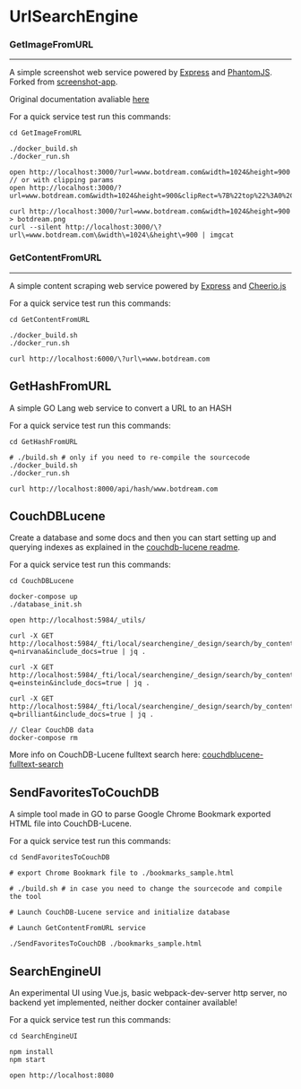# UrlSearchEngine

### GetImageFromURL
-----------------------

A simple screenshot web service powered by [Express](http://expressjs.com) and [PhantomJS](http://www.phantomjs.org/). Forked from [screenshot-app](http://github.com/visionmedia/screenshot-app).

Original documentation avaliable [here](https://github.com/nneves/UrlSearchEngine/screenshot-as-a-service/Readme.md)

For a quick service test run this commands:

```
cd GetImageFromURL

./docker_build.sh
./docker_run.sh

open http://localhost:3000/?url=www.botdream.com&width=1024&height=900
// or with clipping params
open http://localhost:3000/?url=www.botdream.com&width=1024&height=900&clipRect=%7B%22top%22%3A0%2C%22left%22%3A0%2C%22width%22%3A1024%2C%22height%22%3A800%7D

curl http://localhost:3000/?url=www.botdream.com&width=1024&height=900 > botdream.png
curl --silent http://localhost:3000/\?url\=www.botdream.com\&width\=1024\&height\=900 | imgcat
```

### GetContentFromURL
-----------------------
A simple content scraping web service powered by [Express](http://expressjs.com) and [Cheerio.js](https://cheerio.js.org/)

For a quick service test run this commands:

```
cd GetContentFromURL

./docker_build.sh
./docker_run.sh

curl http://localhost:6000/\?url\=www.botdream.com
```

GetHashFromURL
-----------------------
A simple GO Lang web service to convert a URL to an HASH

For a quick service test run this commands:

```
cd GetHashFromURL

# ./build.sh # only if you need to re-compile the sourcecode
./docker_build.sh
./docker_run.sh

curl http://localhost:8000/api/hash/www.botdream.com
```

CouchDBLucene
-----------------------
Create a database and some docs and then you can start setting up and querying indexes as explained in the [couchdb-lucene readme](https://github.com/rnewson/couchdb-lucene#indexing-strategy).

For a quick service test run this commands:

```
cd CouchDBLucene

docker-compose up
./database_init.sh

open http://localhost:5984/_utils/

curl -X GET http://localhost:5984/_fti/local/searchengine/_design/search/by_content?q=nirvana&include_docs=true | jq .

curl -X GET http://localhost:5984/_fti/local/searchengine/_design/search/by_content?q=einstein&include_docs=true | jq .

curl -X GET http://localhost:5984/_fti/local/searchengine/_design/search/by_content?q=brilliant&include_docs=true | jq .

// Clear CouchDB data
docker-compose rm
```

More info on CouchDB-Lucene fulltext search here: [couchdblucene-fulltext-search](http://www.slideshare.net/martin.rehfeld/couchdblucene)


SendFavoritesToCouchDB
-----------------------
A simple tool made in GO to parse Google Chrome Bookmark exported HTML file into CouchDB-Lucene.


For a quick service test run this commands:

```
cd SendFavoritesToCouchDB

# export Chrome Bookmark file to ./bookmarks_sample.html

# ./build.sh # in case you need to change the sourcecode and compile the tool

# Launch CouchDB-Lucene service and initialize database

# Launch GetContentFromURL service

./SendFavoritesToCouchDB ./bookmarks_sample.html
```

SearchEngineUI
-----------------------
An experimental UI using Vue.js, basic webpack-dev-server http server, no backend yet implemented, neither docker container available!

[Web UI]: https://cldup.com/b10lRN_g0M.png "Web UI Demo"


For a quick service test run this commands:

```
cd SearchEngineUI

npm install
npm start

open http://localhost:8080
```
